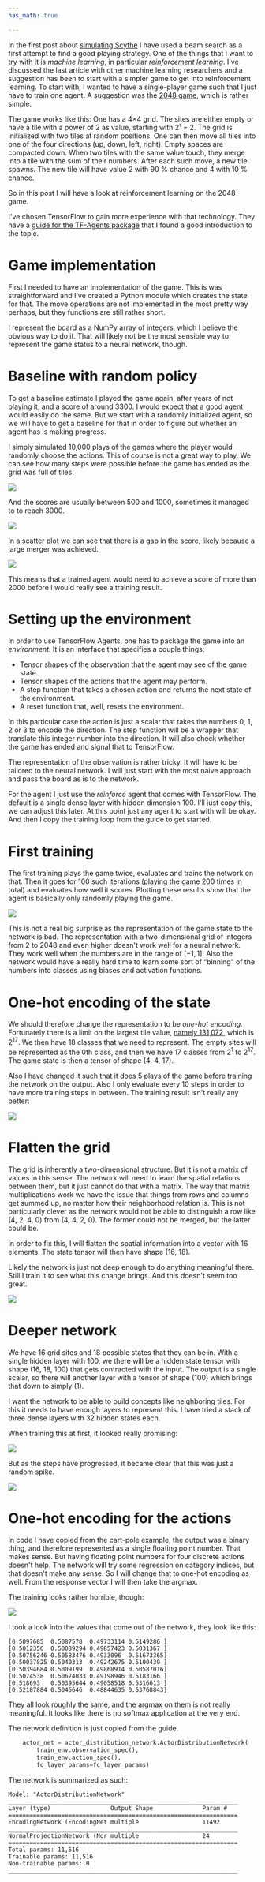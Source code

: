 ```yaml
---
has_math: true

---
```


In the first post about [simulating Scythe](/posts/scythe-simulator-greedy/) I have used a beam search as a first attempt to find a good playing strategy. One of the things that I want to try with it is *machine learning*, in particular *reinforcement learning*. I've discussed the last article with other machine learning researchers and a suggestion has been to start with a simpler game to get into reinforcement learning. To start with, I wanted to have a single-player game such that I just have to train one agent. A suggestion was the [2048 game](https://play2048.co/), which is rather simple.

The game works like this: One has a 4×4 grid. The sites are either empty or have a tile with a power of 2 as value, starting with 2¹ = 2. The grid is initialized with two tiles at random positions. One can then move all tiles into one of the four directions (up, down, left, right). Empty spaces are compacted down. When two tiles with the same value touch, they merge into a tile with the sum of their numbers. After each such move, a new tile spawns. The new tile will have value 2 with 90 % chance and 4 with 10 % chance.

So in this post I will have a look at reinforcement learning on the 2048 game.

I've chosen TensorFlow to gain more experience with that technology. They have a [guide for the TF-Agents package](https://www.tensorflow.org/agents/overview?hl=en) that I found a good introduction to the topic.

<!-- END_TEASER -->

# Game implementation

First I needed to have an implementation of the game. This is was straightforward and I've created a Python module which creates the state for that. The move operations are not implemented in the most pretty way perhaps, but they functions are still rather short.

I represent the board as a NumPy array of integers, which I believe the obvious way to do it. That will likely not be the most sensible way to represent the game status to a neural network, though.

# Baseline with random policy

To get a baseline estimate I played the game again, after years of not playing it, and a score of around 3300. I would expect that a good agent would easily do the same. But we start with a randomly initialized agent, so we will have to get a baseline for that in order to figure out whether an agent has is making progress.

I simply simulated 10,000 plays of the games where the player would randomly choose the actions. This of course is not a great way to play. We can see how many steps were possible before the game has ended as the grid was full of tiles.

![](random-steps.png)

And the scores are usually between 500 and 1000, sometimes it managed to to reach 3000.

![](random-scores.png)

In a scatter plot we can see that there is a gap in the score, likely because a large merger was achieved.

![](random-scatter.png)

This means that a trained agent would need to achieve a score of more than 2000 before I would really see a training result.

# Setting up the environment

In order to use TensorFlow Agents, one has to package the game into an *environment*. It is an interface that specifies a couple things:

- Tensor shapes of the observation that the agent may see of the game state.
- Tensor shapes of the actions that the agent may perform.
- A step function that takes a chosen action and returns the next state of the environment.
- A reset function that, well, resets the environment.

In this particular case the action is just a scalar that takes the numbers 0, 1, 2 or 3 to encode the direction. The step function will be a wrapper that translate this integer number into the direction. It will also check whether the game has ended and signal that to TensorFlow.

The representation of the observation is rather tricky. It will have to be tailored to the neural network. I will just start with the most naive approach and pass the board as is to the network.

For the agent I just use the *reinforce* agent that comes with TensorFlow. The default is a single dense layer with hidden dimension 100. I'll just copy this, we can adjust this later. At this point just any agent to start with will be okay. And then I copy the training loop from the guide to get started.

# First training

The first training plays the game twice, evaluates and trains the network on that. Then it goes for 100 such iterations (playing the game 200 times in total) and evaluates how well it scores. Plotting these results show that the agent is basically only randomly playing the game.

![](training-01-naive-dense.png)

This is not a real big surprise as the representation of the game state to the network is bad. The representation with a two-dimensional grid of integers from 2 to 2048 and even higher doesn't work well for a neural network. They work well when the numbers are in the range of $[-1, 1]$. Also the network would have a really hard time to learn some sort of “binning” of the numbers into classes using biases and activation functions.

# One-hot encoding of the state

We should therefore change the representation to be *one-hot encoding*. Fortunately there is a limit on the largest tile value, [namely 131,072](https://de.wikipedia.org/wiki/2048_(Computerspiel)), which is $2^{17}$. We then have 18 classes that we need to represent. The empty sites will be represented as the 0th class, and then we have 17 classes from $2^1$ to $2^17$. The game state is then a tensor of shape (4, 4, 17).

Also I have changed it such that it does 5 plays of the game before training the network on the output. Also I only evaluate every 10 steps in order to have more training steps in between. The training result isn't really any better:

![](training-02-onehot.png)

# Flatten the grid

The grid is inherently a two-dimensional structure. But it is not a matrix of values in this sense. The network will need to learn the spatial relations between them, but it just cannot do that with a matrix. The way that matrix multiplications work we have the issue that things from rows and columns get summed up, no matter how their neighborhood relation is. This is not particularly clever as the network would not be able to distinguish a row like (4, 2, 4, 0) from (4, 4, 2, 0). The former could not be merged, but the latter could be.

In order to fix this, I will flatten the spatial information into a vector with 16 elements. The state tensor will then have shape (16, 18).

Likely the network is just not deep enough to do anything meaningful there. Still I train it to see what this change brings. And this doesn't seem too great.

![](training-03-flattened.png)

# Deeper network

We have 16 grid sites and 18 possible states that they can be in. With a single hidden layer with 100, we there will be a hidden state tensor with shape (16, 18, 100) that gets contracted with the input. The output is a single scalar, so there will another layer with a tensor of shape (100) which brings that down to simply (1).

I want the network to be able to build concepts like neighboring tiles. For this it needs to have enough layers to represent this. I have tried a stack of three dense layers with 32 hidden states each.

When training this at first, it looked really promising:

![](training-04-deeper.png)

But as the steps have progressed, it became clear that this was just a random spike.

![](training-05-deeper.png)

# One-hot encoding for the actions

In code I have copied from the cart-pole example, the output was a binary thing, and therefore represented as a single floating point number. That makes sense. But having floating point numbers for four discrete actions doesn't help. The network will try some regression on category indices, but that doesn't make any sense. So I will change that to one-hot encoding as well. From the response vector I will then take the argmax.

The training looks rather horrible, though:

![](training-06-argmax.png)

I took a look into the values that come out of the network, they look like this:

	[0.5097685  0.5087578  0.49733114 0.5149286 ]
	[0.5012356  0.50089294 0.49857423 0.5031367 ]
	[0.50756246 0.50583476 0.4933096  0.51673365]
	[0.50037825 0.5040313  0.49242675 0.5100439 ]
	[0.50394684 0.5009199  0.49868914 0.50587016]
	[0.5074538  0.50674033 0.49198946 0.5183166 ]
	[0.518693   0.50395644 0.49058518 0.5316613 ]
	[0.52187884 0.5045646  0.48844635 0.53768843]

They all look roughly the same, and the argmax on them is not really meaningful. It looks like there is no softmax application at the very end.

The network definition is just copied from the guide.

```py
    actor_net = actor_distribution_network.ActorDistributionNetwork(
        train_env.observation_spec(),
        train_env.action_spec(),
        fc_layer_params=fc_layer_params)
```

The network is summarized as such:

	Model: "ActorDistributionNetwork"
	_________________________________________________________________
	Layer (type)                 Output Shape              Param #   
	=================================================================
	EncodingNetwork (EncodingNet multiple                  11492     
	_________________________________________________________________
	NormalProjectionNetwork (Nor multiple                  24        
	=================================================================
	Total params: 11,516
	Trainable params: 11,516
	Non-trainable params: 0
	_________________________________________________________________
